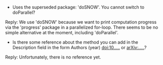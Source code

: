 * Uses the superseded package: 'doSNOW'. You cannot switch to doParallel? 

Reply: We use 'doSNOW' because we want to print computation progress via the 'progress' package in a parallelized for-loop. There seems to be no simple alternative at the moment, including 'doParallel'.

* Is there some reference about the method you can add in the Description field in the form Authors (year) <doi:10.....> or <arXiv:.....>? 

Reply: Unfortunately, there is no reference yet.
